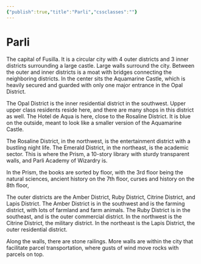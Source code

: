```yaml
---
{"publish":true,"title":"Parli","cssclasses":""}
---
```


# Parli

The capital of Fusilla. It is a circular city with 4 outer districts and 3 inner districts surrounding a large castle. Large walls surround the city. Between the outer and inner districts is a moat with bridges connecting the neighboring districts. In the center sits the Aquamarine Castle, which is heavily secured and guarded with only one major entrance in the Opal District. 

The Opal District is the inner residential district in the southwest. Upper upper class residents reside here, and there are many shops in this district as well. The Hotel de Aqua is here, close to the Rosaline District. It is blue on the outside, meant to look like a smaller version of the Aquamarine Castle. 

The Rosaline District, in the northwest, is the entertainment district with a bustling night life. The Emerald District, in the northeast, is the academic sector. This is where the Prism, a 10-story library with sturdy transparent walls, and Parli Academy of Wizardry is. 

In the Prism, the books are sorted by floor, with the 3rd floor being the natural sciences, ancient history on the 7th floor, curses and history on the 8th floor, 

The outer districts are the Amber District, Ruby District, Citrine District, and Lapis District. The Amber District is in the southwest and is the farming district, with lots of farmland and farm animals. The Ruby District is in the southeast, and is the outer commercial district. In the northwest is the Citrine District, the military district. In the northeast is the Lapis District, the outer residential district. 

Along the walls, there are stone railings. More walls are within the city that facilitate parcel transportation, where gusts of wind move rocks with parcels on top. 